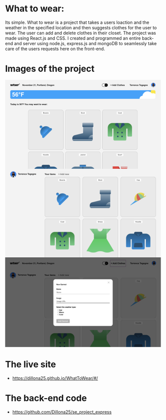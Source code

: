# What to wear:

Its simple. What to wear is a project that takes a users loaction and the weather in the specified location and then suggests clothes for the user to wear. The user can add and delete clothes in their closet. The project was made using React.js and CSS. I created and programmed an entire back-end and server using node.js, express.js and mongoDB to seamlessly take care of the users requests here on the front-end.

# Images of the project

<img align="center" src="/src/images/main.png" alt="Photo of projects main page">
<img align="center" src="/src/images/profile.png" alt="Photo of projects main page">
<img align="center" src="/src/images/modal.png" alt="Photo of projects main page">

# The live site

- https://dillona25.github.io/WhatToWear/#/

# The back-end code

- https://github.com/Dillona25/se_project_express
